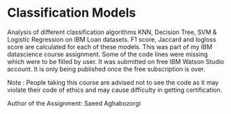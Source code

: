 # Classification Models
Analysis of different classification algorithms KNN, Decision Tree, SVM &amp; Logistic Regression on IBM Loan datasets. F1 score, Jaccard and logloss score are calculated for each of these models.
This was part of my IBM datascience course assignment. Some of the code lines were missing which were to be filled by user. It was submitted on free IBM Watson Studio account. It is only being published once the free subscription is over.


Note : People taking this course are advised not to see the code as it may violate their code of ethics and may cause difficulty in getting certification.


Author of the Assignment: Saeed Aghabozorgi
